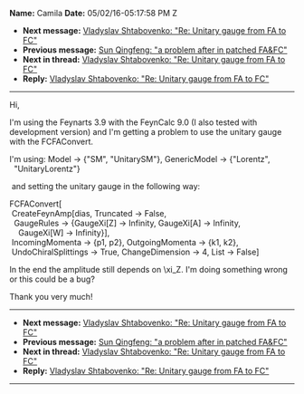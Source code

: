 **Name:** Camila
**Date:** 05/02/16-05:17:58 PM Z

  - **Next message:** [Vladyslav Shtabovenko: "Re: Unitary gauge from FA
    to FC"](1050.html)
  - **Previous message:** [Sun Qingfeng: "a problem after in patched
    FA\&FC"](1048.html)
  - **Next in thread:** [Vladyslav Shtabovenko: "Re: Unitary gauge from
    FA to FC"](1050.html)
  - **Reply:** [Vladyslav Shtabovenko: "Re: Unitary gauge from FA to
    FC"](1050.html)

-----

Hi,  

I'm using the Feynarts 3.9 with the FeynCalc 9.0 (I also tested with
development version) and I'm getting a problem to use the unitary gauge
with the FCFAConvert.  

I'm using: Model -\> {"SM", "UnitarySM"}, GenericModel -\> {"Lorentz",  
  "UnitaryLorentz"}  

 and setting the unitary gauge in the following way:  

FCFAConvert[  
 CreateFeynAmp[dias, Truncated -\> False,  
  GaugeRules -\> {GaugeXi[Z] -\> Infinity, GaugeXi[A]
-\> Infinity,  
    GaugeXi[W] -\> Infinity}],  
 IncomingMomenta -\> {p1, p2}, OutgoingMomenta -\> {k1, k2},  
 UndoChiralSplittings -\> True, ChangeDimension -\> 4, List -\>
False]  

In the end the amplitude still depends on \\xi\_Z. I'm doing something
wrong or this could be a bug?  

Thank you very much\!  

-----

  - **Next message:** [Vladyslav Shtabovenko: "Re: Unitary gauge from FA
    to FC"](1050.html)
  - **Previous message:** [Sun Qingfeng: "a problem after in patched
    FA\&FC"](1048.html)
  - **Next in thread:** [Vladyslav Shtabovenko: "Re: Unitary gauge from
    FA to FC"](1050.html)
  - **Reply:** [Vladyslav Shtabovenko: "Re: Unitary gauge from FA to
    FC"](1050.html)

-----

